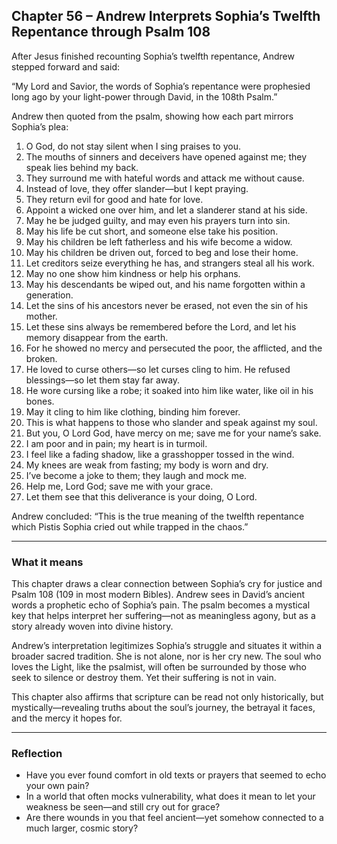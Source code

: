 ## Chapter 56 – Andrew Interprets Sophia’s Twelfth Repentance through Psalm 108

After Jesus finished recounting Sophia’s twelfth repentance, Andrew stepped forward and said:

“My Lord and Savior, the words of Sophia’s repentance were prophesied long ago by your light-power through David, in the 108th Psalm.”

Andrew then quoted from the psalm, showing how each part mirrors Sophia’s plea:

1. O God, do not stay silent when I sing praises to you.  
2. The mouths of sinners and deceivers have opened against me; they speak lies behind my back.  
3. They surround me with hateful words and attack me without cause.  
4. Instead of love, they offer slander—but I kept praying.  
5. They return evil for good and hate for love.  
6. Appoint a wicked one over him, and let a slanderer stand at his side.  
7. May he be judged guilty, and may even his prayers turn into sin.  
8. May his life be cut short, and someone else take his position.  
9. May his children be left fatherless and his wife become a widow.  
10. May his children be driven out, forced to beg and lose their home.  
11. Let creditors seize everything he has, and strangers steal all his work.  
12. May no one show him kindness or help his orphans.  
13. May his descendants be wiped out, and his name forgotten within a generation.  
14. Let the sins of his ancestors never be erased, not even the sin of his mother.  
15. Let these sins always be remembered before the Lord, and let his memory disappear from the earth.  
16. For he showed no mercy and persecuted the poor, the afflicted, and the broken.  
17. He loved to curse others—so let curses cling to him. He refused blessings—so let them stay far away.  
18. He wore cursing like a robe; it soaked into him like water, like oil in his bones.  
19. May it cling to him like clothing, binding him forever.  
20. This is what happens to those who slander and speak against my soul.  
21. But you, O Lord God, have mercy on me; save me for your name’s sake.  
22. I am poor and in pain; my heart is in turmoil.  
23. I feel like a fading shadow, like a grasshopper tossed in the wind.  
24. My knees are weak from fasting; my body is worn and dry.  
25. I’ve become a joke to them; they laugh and mock me.  
26. Help me, Lord God; save me with your grace.  
27. Let them see that this deliverance is your doing, O Lord.

Andrew concluded: “This is the true meaning of the twelfth repentance which Pistis Sophia cried out while trapped in the chaos.”

---

### What it means

This chapter draws a clear connection between Sophia’s cry for justice and Psalm 108 (109 in most modern Bibles). Andrew sees in David’s ancient words a prophetic echo of Sophia’s pain. The psalm becomes a mystical key that helps interpret her suffering—not as meaningless agony, but as a story already woven into divine history.

Andrew’s interpretation legitimizes Sophia’s struggle and situates it within a broader sacred tradition. She is not alone, nor is her cry new. The soul who loves the Light, like the psalmist, will often be surrounded by those who seek to silence or destroy them. Yet their suffering is not in vain.

This chapter also affirms that scripture can be read not only historically, but mystically—revealing truths about the soul’s journey, the betrayal it faces, and the mercy it hopes for.

---

### Reflection

* Have you ever found comfort in old texts or prayers that seemed to echo your own pain?
* In a world that often mocks vulnerability, what does it mean to let your weakness be seen—and still cry out for grace?
* Are there wounds in you that feel ancient—yet somehow connected to a much larger, cosmic story?


